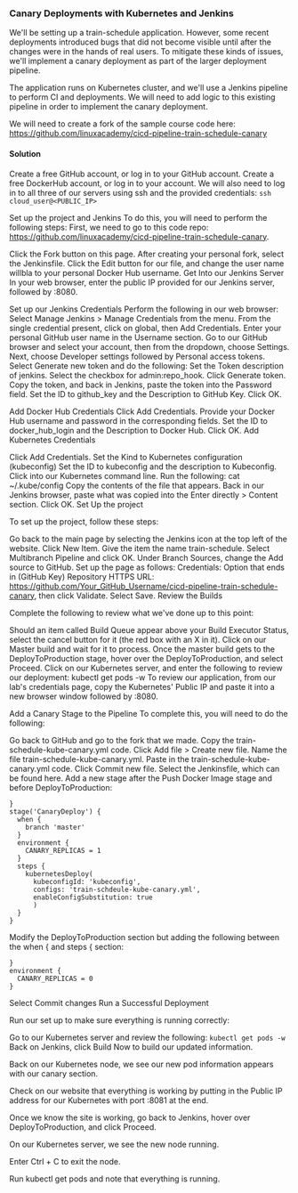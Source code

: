 ### Canary Deployments with Kubernetes and Jenkins

We'll be setting up a train-schedule application. 
However, some recent deployments introduced bugs that did not become visible 
until after the changes were in the hands of real users. 
To mitigate these kinds of issues, we'll implement a canary deployment as part of the larger deployment pipeline.

The application runs on Kubernetes cluster, and we'll use a Jenkins pipeline to perform CI and deployments. 
We will need to add logic to this existing pipeline in order to implement the canary deployment.

We will need to create a fork of the sample course code here: 
https://github.com/linuxacademy/cicd-pipeline-train-schedule-canary

#### Solution
Create a free GitHub account, or log in to your GitHub account.
Create a free DockerHub account, or log in to your account.
We will also need to log in to all three of our servers using ssh and the provided credentials:
```ssh cloud_user@<PUBLIC_IP>```

Set up the project and Jenkins
To do this, you will need to perform the following steps:
First, we need to go to this code repo: 
https://github.com/linuxacademy/cicd-pipeline-train-schedule-canary.

Click the Fork button on this page.
After creating your personal fork, select the Jenkinsfile.
Click the Edit button for our file, and change the user name willbla to your personal Docker Hub username.
Get Into our Jenkins Server
In your web browser, enter the public IP provided for our Jenkins server, followed by :8080.

Set up our Jenkins Credentials
Perform the following in our web browser:
Select Manage Jenkins > Manage Credentials from the menu.
From the single credential present, click on global, then Add Credentials.
Enter your personal GitHub user name in the Username section.
Go to our GitHub browser and select your account, then from the dropdown, choose Settings.
Next, choose Developer settings followed by Personal access tokens.
Select Generate new token and do the following:
Set the Token description of jenkins.
Select the checkbox for admin:repo_hook.
Click Generate token.
Copy the token, and back in Jenkins, paste the token into the Password field.
Set the ID to github_key and the Description to GitHub Key.
Click OK.

Add Docker Hub Credentials
Click Add Credentials.
Provide your Docker Hub username and password in the corresponding fields.
Set the ID to docker_hub_login and the Description to Docker Hub.
Click OK.
Add Kubernetes Credentials

Click Add Credentials.
Set the Kind to Kubernetes configuration (kubeconfig)
Set the ID to kubeconfig and the description to Kubeconfig.
Click into our Kubernetes command line.
Run the following:
cat ~/.kube/config
Copy the contents of the file that appears.
Back in our Jenkins browser, paste what was copied into the Enter directly > Content section.
Click OK.
Set Up the project

To set up the project, follow these steps:

Go back to the main page by selecting the Jenkins icon at the top left of the website.
Click New Item.
Give the item the name train-schedule.
Select Multibranch Pipeline and click OK.
Under Branch Sources, change the Add source to GitHub.
Set up the page as follows:
Credentials: Option that ends in (GitHub Key)
Repository HTTPS URL: https://github.com/Your_GitHub_Username/cicd-pipeline-train-schedule-canary, then click Validate.
Select Save.
Review the Builds

Complete the following to review what we've done up to this point:

Should an item called Build Queue appear above your Build Executor Status, select the cancel button for it (the red box with an X in it).
Click on our Master build and wait for it to process.
Once the master build gets to the DeployToProduction stage, hover over the DeployToProduction, and select Proceed.
Click on our Kubernetes server, and enter the following to review our deployment:
kubectl get pods -w
To review our application, from our lab's credentials page, copy the Kubernetes' Public IP 
and paste it into a new browser window followed by :8080.

Add a Canary Stage to the Pipeline
To complete this, you will need to do the following:

Go back to GitHub and go to the fork that we made.
Copy the train-schedule-kube-canary.yml code.
Click Add file > Create new file.
Name the file train-schedule-kube-canary.yml.
Paste in the train-schedule-kube-canary.yml code.
Click Commit new file.
Select the Jenkinsfile, which can be found here.
Add a new stage after the Push Docker Image stage and before DeployToProduction:
```
}
stage('CanaryDeploy') {
  when {
    branch 'master'
  }
  environment {
    CANARY_REPLICAS = 1
  }
  steps {
    kubernetesDeploy(
      kubeconfigId: 'kubeconfig',
      configs: 'train-schdeule-kube-canary.yml',
      enableConfigSubstitution: true
      )
  }
}
```
Modify the DeployToProduction section but adding the following between the when { and steps { section:
```
}
environment {
  CANARY_REPLICAS = 0
}
```

Select Commit changes
Run a Successful Deployment

Run our set up to make sure everything is running correctly:

Go to our Kubernetes server and review the following:
```kubectl get pods -w```
Back on Jenkins, click Build Now to build our updated information.

Back on our Kubernetes node, we see our new pod information appears with our canary section.

Check on our website that everything is working by putting in the Public IP address for our Kubernetes with port :8081 at the end.

Once we know the site is working, go back to Jenkins, hover over DeployToProduction, and click Proceed.

On our Kubernetes server, we see the new node running.

Enter Ctrl + C to exit the node.

Run kubectl get pods and note that everything is running.

